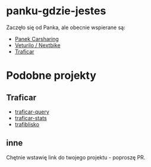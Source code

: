 # panku-gdzie-jestes

Zaczęło się od Panka, ale obecnie wspierane są:
- [Panek Carsharing](https://panekcs.pl/)
- [Veturilo / Nextbike](https://www.veturilo.waw.pl/)
- [Traficar](https://www.traficar.pl/)


# Podobne projekty

## Traficar
- [traficar-query](https://github.com/Toumash/traficar-query)
- [traficar-stats](https://github.com/jakubste/traficar-stats)
- [trafiblisko](https://github.com/consi/trafiblisko)

## inne
Chętnie wstawię link do twojego projektu - poproszę PR.
